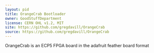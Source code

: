 ```yaml
---
layout: pid
title: OrangeCrab Bootloader
owner: GoodStuffDepartment
license: CERN OHL v1.2, MIT
site: https://github.com/gregdavill/OrangeCrab
source: https://github.com/gregdavill/OrangeCrab
---
```

OrangeCrab is an ECP5 FPGA board in the adafruit feather board format